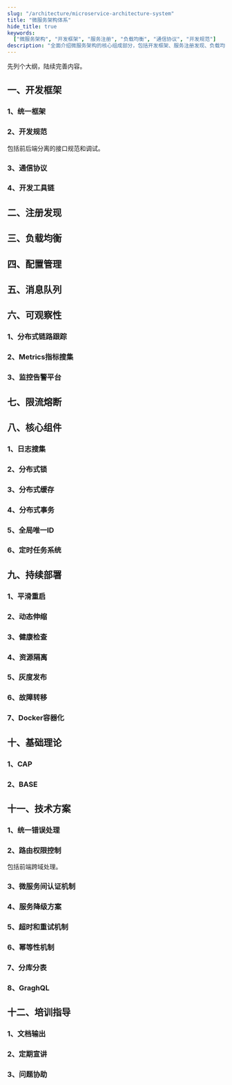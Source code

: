 ```yaml
---
slug: "/architecture/microservice-architecture-system"
title: "微服务架构体系"
hide_title: true
keywords:
  ["微服务架构", "开发框架", "服务注册", "负载均衡", "通信协议", "开发规范"]
description: "全面介绍微服务架构的核心组成部分，包括开发框架、服务注册发现、负载均衡等关键技术要素"
---
```


先列个大纲，陆续完善内容。

## 一、开发框架

### 1、统一框架

### 2、开发规范

包括前后端分离的接口规范和调试。

### 3、通信协议

### 4、开发工具链

## 二、注册发现

## 三、负载均衡

## 四、配置管理

## 五、消息队列

## 六、可观察性

### 1、分布式链路跟踪

### 2、Metrics指标搜集

### 3、监控告警平台

## 七、限流熔断

## 八、核心组件

### 1、日志搜集

### 2、分布式锁

### 3、分布式缓存

### 4、分布式事务

### 5、全局唯一ID

### 6、定时任务系统

## 九、持续部署

### 1、平滑重启

### 2、动态伸缩

### 3、健康检查

### 4、资源隔离

### 5、灰度发布

### 6、故障转移

### 7、Docker容器化

## 十、基础理论

### 1、CAP

### 2、BASE

## 十一、技术方案

### 1、统一错误处理

### 2、路由权限控制

包括前端跨域处理。

### 3、微服务间认证机制

### 4、服务降级方案

### 5、超时和重试机制

### 6、幂等性机制

### 7、分库分表

### 8、GraghQL

## 十二、培训指导

### 1、文档输出

### 2、定期宣讲

### 3、问题协助

  

  

  

  

  

